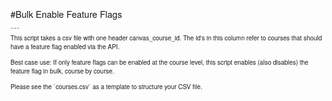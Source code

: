 <!DOCTYPE html PUBLIC "-//W3C//DTD HTML 4.01//EN" "http://www.w3.org/TR/html4/strict.dtd">
<html>
<head>
  <meta http-equiv="Content-Type" content="text/html; charset=utf-8">
  <meta http-equiv="Content-Style-Type" content="text/css">
  <title></title>
  <meta name="Generator" content="Cocoa HTML Writer">
  <meta name="CocoaVersion" content="1561.4">
  <style type="text/css">
    p.p1 {margin: 0.0px 0.0px 0.0px 0.0px; font: 14.5px 'Helvetica Neue'}
    p.p2 {margin: 0.0px 0.0px 0.0px 0.0px; font: 14.5px 'Helvetica Neue'; color: #a68f44}
    p.p3 {margin: 0.0px 0.0px 0.0px 0.0px; font: 10.0px 'Helvetica Neue'}
    p.p4 {margin: 0.0px 0.0px 0.0px 0.0px; font: 9.0px Helvetica; min-height: 11.0px}
  </style>
</head>
<body>
<p class="p1">#Bulk Enable Feature Flags</p>
<p class="p2">---</p>
<p class="p3">This script takes a csv file with one header canvas_course_id. The id's in this column refer to courses that should have a feature flag enabled via the API.</p>
<p class="p4"><br></p>
<p class="p3">Best case use: If only feature flags can be enabled at the course level, this script enables (also disables) the feature flag in bulk, course by course.</p>
<p class="p4"><br></p>
<p class="p3">Please see the `courses.csv` as a template to structure your CSV file.</p>
</body>
</html>
